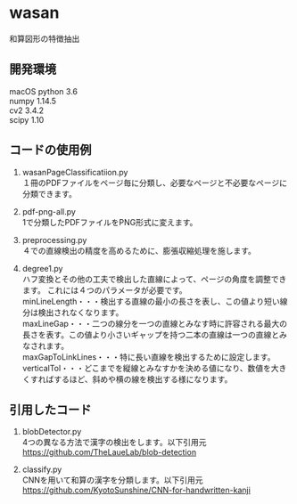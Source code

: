 # wasan
和算図形の特徴抽出

## 開発環境
macOS
python 3.6  
numpy 1.14.5  
cv2 3.4.2  
scipy 1.10  

## コードの使用例

1. wasanPageClassificatiion.py  
１冊のPDFファイルをページ毎に分類し、必要なページと不必要なページに分類できます。

2. pdf-png-all.py  
1で分類したPDFファイルをPNG形式に変えます。

3. preprocessing.py  
４での直線検出の精度を高めるために、膨張収縮処理を施します。

4. degree1.py  
ハフ変換とその他の工夫で検出した直線によって、ページの角度を調整できます。
これには４つのパラメータが必要です。  
minLineLength・・・検出する直線の最小の長さを表し、この値より短い線分は検出されなくなります。  
maxLineGap・・・二つの線分を一つの直線とみなす時に許容される最大の長さを表す。この値より小さいギャップを持つ二本の直線は一つの直線とみなされます。  
maxGapToLinkLines・・・特に長い直線を検出するために設定します。  
verticalTol・・・どこまでを縦線とみなすかを決める値になり、数値を大きくすればするほど、斜めや横の線を検出する様になります。  

## 引用したコード

1. blobDetector.py  
4つの異なる方法で漢字の検出をします。以下引用元  
https://github.com/TheLaueLab/blob-detection

2. classify.py  
CNNを用いて和算の漢字を分類します。以下引用元  
https://github.com/KyotoSunshine/CNN-for-handwritten-kanji
